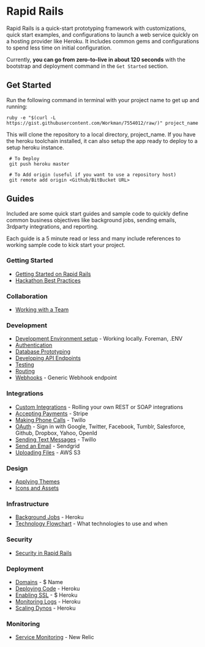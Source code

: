 Rapid Rails
===========

Rapid Rails is a quick-start prototyping framework with customizations, quick start examples, and configurations to launch a web service quickly on a hosting provider like Heroku. It includes common gems and configurations to spend less time on initial configuration.

Currently, **you can go from zero-to-live in about 120 seconds** with the bootstrap and deployment command in the `Get Started` section.

Get Started
-----------
Run the following command in terminal with your project name to get up and running:

`ruby -e "$(curl -L https://gist.githubusercontent.com/Workman/7554012/raw/)" project_name`

This will clone the repository to a local directory, project_name. If you have the heroku toolchain installed, it can also setup the app ready to deploy to a setup heroku instance.

     # To Deploy
     git push heroku master
     
     # To Add origin (useful if you want to use a repository host)
     git remote add origin <Github/BitBucket URL>

Guides
------
Included are some quick start guides and sample code to quickly define common business objectives like background jobs, sending emails, 3rdparty integrations, and reporting. 

Each guide is a 5 minute read or less and many include references to working sample code to kick start your project. 

### Getting Started
* [Getting Started on Rapid Rails](#)
* [Hackathon Best Practices](#)

### Collaboration
* [Working with a Team](#)

### Development
* [Development Environment setup](#) - Working locally. Foreman, .ENV
* [Authentication](#)
* [Database Prototyping](#)
* [Developing API Endpoints](#)
* [Testing](#)
* [Routing](#)
* [Webhooks](#) - Generic Webhook endpoint 

### Integrations
* [Custom Integrations](#) - Rolling your own REST or SOAP integrations
* [Accepting Payments](#) - Stripe
* [Making Phone Calls](#) - Twillo
* [OAuth](#) - Sign in with Google, Twitter, Facebook, Tumblr, Salesforce, Github, Dropbox, Yahoo, OpenId
* [Sending Text Messages](#) - Twillo
* [Send an Email](#) - Sendgrid
* [Uploading Files](#) - AWS S3

### Design
* [Applying Themes](#)
* [Icons and Assets](#)

### Infrastructure
* [Background Jobs](#) - Heroku
* [Technology Flowchart](#) - What technologies to use and when

### Security
* [Security in Rapid Rails](#)

### Deployment
* [Domains](#) - $ Name
* [Deploying Code](#) - Heroku
* [Enabling SSL](#) - $ Heroku
* [Monitoring Logs](#) - Heroku
* [Scaling Dynos](#) - Heroku

### Monitoring
* [Service Monitoring](#) - New Relic